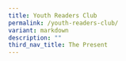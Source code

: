 ```yaml
---
title: Youth Readers Club
permalink: /youth-readers-club/
variant: markdown
description: ""
third_nav_title: The Present
---
```


